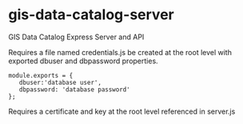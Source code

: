 # gis-data-catalog-server
GIS Data Catalog Express Server and API

Requires a file named credentials.js be created at the root level with exported dbuser and dbpassword properties.
```
module.exports = {
   dbuser:'database user',
   dbpassword: 'database password'
};
```

Requires a certificate and key at the root level referenced in server.js
